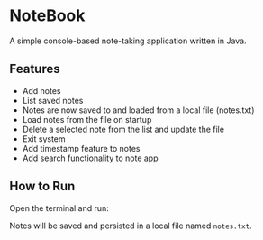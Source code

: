 # NoteBook

A simple console-based note-taking application written in Java.

## Features
- Add notes
- List saved notes
- Notes are now saved to and loaded from a local file (notes.txt)
- Load notes from the file on startup 
- Delete a selected note from the list and update the file
- Exit system
- Add timestamp feature to notes
- Add search functionality to note app


## How to Run
Open the terminal and run:


Notes will be saved and persisted in a local file named `notes.txt`.


